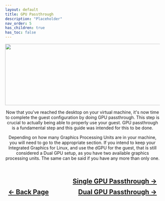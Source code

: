 ```yaml
---
layout: default
title: GPU Passthrough
description: "Placeholder"
nav_order: 5
has_children: true
has_toc: false
---
```


<style>
  .navigation-container {
    display: flex;
    justify-content: space-between;
    align-items: center;
    width: 100%;
  }
  
  .nav-button {
    margin: 10px;
  }

  .sGPU-next-button-container {
    text-align: right;
  }

  .sGPU-next-button {
    margin: 10px;
    top: 0px;
    bottom: 0px;
    left: 0px;
    right: 0px;
  }

</style>

<p align="center">
  <img width="650" height="200" src="../../../assets/Headers/Header-GPUPT.png">
</p>

<p align="center">Now that you've reached the desktop on your virtual machine, it's now time to complete the guest configuration by doing GPU passthrough. This step is crucial to actually being able to properly use your guest. GPU passthrough is a fundamental step and this guide was intended for this to be done.</p>

<p align="center">Depending on how many Graphics Processing Units are in your machine, you will need to go to the appropriate section. If you intend to keep your Integrated Graphics for Linux, and use the dGPU for the guest, that is still considered a Dual GPU setup, as you have two available graphics processing units. The same can be said if you have any more than only one.</p>

<h2 align="center">
  <br>
  <div class="sGPU-next-button-container">
  <a class="sGPU-next-button" href="../01-sGPU/index">Single GPU Passthrough &rarr;</a>
  </div>
  <div class="navigation-container">
    <a class="nav-button" href="../../04-Initial-Configuration/index">&larr; Back Page</a>
    <a class="nav-button" href="../02-dGPU/index">Dual GPU Passthrough &rarr;</a>
  </div>
  <br>
</h2>

